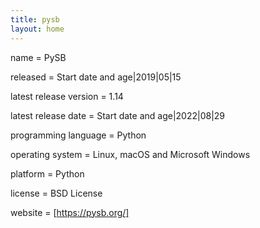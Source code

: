 ```yaml
---
title: pysb
layout: home
---
```


name                   = PySB

released               = Start date and age|2019|05|15

latest release version = 1.14

latest release date    = Start date and age|2022|08|29

programming language   = Python

operating system       = Linux, macOS and Microsoft Windows

platform               = Python

license                = BSD License

website                = [https://pysb.org/]
